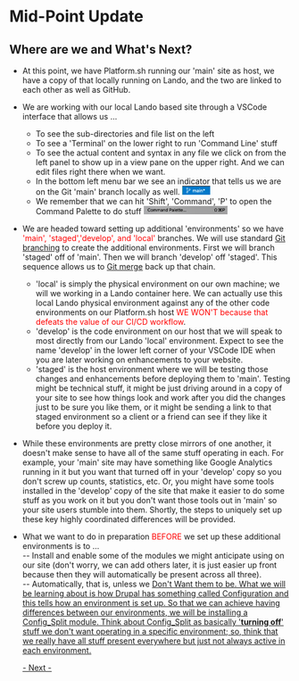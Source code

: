 
# Mid-Point Update

## Where are we and What's Next?

- At this point, we have Platform.sh running our 'main' site as host, we have a copy of that locally running on Lando, and the two are linked to each other as well as GitHub.<br>

- We are working with our local Lando based site through a VSCode interface that allows us …<br>
  - To see the sub-directories and file list on the left<br>
  - To see a 'Terminal' on the lower right to run 'Command Line' stuff<br>
  - To see the actual content and syntax in any file we click on from the left panel to show up in a view pane on the upper right.  And we can edit files right there when we want.<br>
  - In the bottom left menu bar we see an indicator that tells us we are on the Git 'main' branch locally as well. <img src="../cicd/captures/midpoint1.png"  width="50"><br> 
  - We remember that we can hit 'Shift', 'Command', 'P' to open the Command Palette to do stuff <img src="../cicd/captures/midpoint2.png"  width="150"><br> 

- We are headed toward setting up additional 'environments' so we have <font color=red>'main', 'staged','develop', and 'local'</font> branches.  We will use standard [Git branching](https://git-scm.com/book/en/v2/Git-Branching-Branches-in-a-Nutshell) to create the additional environments.  First we will branch 'staged' off of 'main'.  Then we will branch 'develop' off 'staged'.  This sequence allows us to [Git merge](https://git-scm.com/docs/git-merge) back up that chain. 
  - 'local' is simply the physical environment on our own machine; we will we working in a Lando container here.  We can actually use this local Lando physical environment against any of the other code environments on our Platform.sh host <font color=red>WE WON'T because that defeats the value of our CI/CD workflow</font>.<br> 
  - 'develop' is the code environment on our host that we will speak to most directly from our Lando 'local' environment.  Expect to see the name 'develop' in the lower left corner of your VSCode IDE when you are later working on enhancements to your website.<br> 
  - 'staged' is the host environment where we will be testing those changes and enhancements before deploying them to 'main'.  Testing might be technical stuff, it might be just driving around in a copy of your site to see how things look and work after you did the changes just to be sure you like them, or it might be sending a link to that staged environment so a client or a friend can see if they like it before you deploy it.<br> 

- While these environments are pretty close mirrors of one another, it doesn't make sense to have all of the same stuff operating in each.  For example, your 'main' site may have something like Google Analytics running in it but you want that turned off in your 'develop' copy so you don't screw up counts, statistics, etc.  Or, you might have some tools installed in the 'develop' copy of the site that make it easier to do some stuff as you work on it but you don't want those tools out in 'main' so your site users stumble into them.  Shortly, the steps to uniquely set up these key highly coordinated differences will be provided.<br>

- What we want to do in preparation <font color=red>BEFORE</font> we set up these additional environments is to …<br>
-- Install and enable some of the modules we might anticipate using on our site (don't worry, we can add others later, it is just easier up front because then they will automatically be present across all three).<br>
-- Automatically, that is, unless we <u>Don't Want<u> them to be.  What we will be learning about is how Drupal has something called [Configuration](https://mikemadison.net/blog/2020/6/26/drupal-configuration-introduction) and this tells how an environment is set up.  So that we can achieve having differences between our environments, we will be installing a Config_Split module.  Think about Config_Split as basically '**turning off**' stuff we don't want operating in a specific environment; so, think that we really have all stuff present everywhere but just not always active in each environment.<br> 

  
  [- Next -]()

